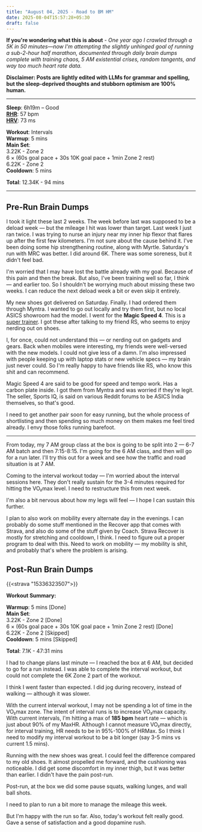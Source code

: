 ```yaml
---
title: "August 04, 2025 - Road to BM HM"
date: 2025-08-04T15:57:28+05:30
draft: false
---
```


**If you're wondering what this is about** - _One year ago I crawled through a 5K in 50 minutes—now I'm attempting the slightly unhinged goal of running a sub-2-hour half marathon, documented through daily brain dumps complete with training chaos, 5 AM existential crises, random tangents, and way too much heart rate data._

**Disclaimer: Posts are lightly edited with LLMs for grammar and spelling, but the sleep-deprived thoughts and stubborn optimism are 100% human.**

---

**Sleep**: 6h19m – Good  
[**RHR**](https://www.polar.com/en/guide/resting-heart-rate): 57 bpm  
[**HRV**](https://www.polar.com/en/guide/heart-rate-variability-hrv): 73 ms

**Workout**: Intervals\
**Warmup**: 5 mins\
**Main Set**:\
3.22K - Zone 2  
6 × (60s goal pace + 30s 10K goal pace + 1min Zone 2 rest)  
6.22K - Zone 2\
**Cooldown**: 5 mins

**Total**: 12.34K - 94 mins

---

## Pre-Run Brain Dumps

I took it light these last 2 weeks. The week before last was supposed to be a deload week — but the mileage I hit was lower than target. Last week I just ran twice. I was trying to nurse an injury near my inner hip flexor that flares up after the first few kilometers. I'm not sure about the cause behind it. I've been doing some hip strengthening routine, along with Myrtle. Saturday's run with MRC was better. I did around 6K. There was some soreness, but it didn't feel bad.

I'm worried that I may have lost the battle already with my goal. Because of this pain and then the break. But also, I've been training well so far, I think — and earlier too. So I shouldn't be worrying much about missing these two weeks. I can reduce the next deload week a bit or even skip it entirely.

My new shoes got delivered on Saturday. Finally. I had ordered them through Myntra. I wanted to go out locally and try them first, but no local ASICS showroom had the model. I went for the **Magic Speed 4**. This is a [super trainer](https://www.rundna.com.au/blog/rundna-the-super-trainer-explained). I got these after talking to my friend RS, who seems to enjoy nerding out on shoes.

I, for once, could not understand this — or nerding out on gadgets and gears. Back when mobiles were interesting, my friends were well-versed with the new models. I could not give less of a damn. I'm also impressed with people keeping up with laptop stats or new vehicle specs — my brain just never could. So I'm really happy to have friends like RS, who know this shit and can recommend.

Magic Speed 4 are said to be good for speed and tempo work. Has a carbon plate inside. I got them from Myntra and was worried if they're legit. The seller, Sports IQ, is said on various Reddit forums to be ASICS India themselves, so that's good.

I need to get another pair soon for easy running, but the whole process of shortlisting and then spending so much money on them makes me feel tired already. I envy those folks running barefoot.

---

From today, my 7 AM group class at the box is going to be split into 2 — 6-7 AM batch and then 7:15-8:15. I'm going for the 6 AM class, and then will go for a run later. I'll try this out for a week and see how the traffic and road situation is at 7 AM.

Coming to the interval workout today — I'm worried about the interval sessions here. They don't really sustain for the 3-4 minutes required for hitting the VO₂max level. I need to restructure this from next week.

I'm also a bit nervous about how my legs will feel — I hope I can sustain this further.

I plan to also work on mobility every alternate day in the evenings. I can probably do some stuff mentioned in the Recover app that comes with Strava, and also do some of the stuff given by Coach. Strava Recover is mostly for stretching and cooldown, I think. I need to figure out a proper program to deal with this. Need to work on mobility — my mobility is shit, and probably that's where the problem is arising.

## Post-Run Brain Dumps

{{<strava "15336323507">}}

**Workout Summary:**

**Warmup**: 5 mins [Done]\
**Main Set**:\
3.22K - Zone 2 [Done]\
6 × (60s goal pace + 30s 10K goal pace + 1min Zone 2 rest) [Done]\
6.22K - Zone 2 [Skipped]\
**Cooldown**: 5 mins [Skipped]

**Total**: 7.1K - 47:31 mins

I had to change plans last minute — I reached the box at 6 AM, but decided to go for a run instead. I was able to complete the interval workout, but could not complete the 6K Zone 2 part of the workout.

I think I went faster than expected. I did jog during recovery, instead of walking — although it was slower.

With the current interval workout, I may not be spending a lot of time in the VO₂max zone. The intent of interval runs is to increase VO₂max capacity. With current intervals, I'm hitting a max of **185 bpm** heart rate — which is just about 90% of my MaxHR. Although I cannot measure VO₂max directly, for interval training, HR needs to be in 95%-100% of HRMax. So I think I need to modify my interval workout to be a bit longer (say 3-5 mins vs current 1.5 mins).

Running with the new shoes was great. I could feel the difference compared to my old shoes. It almost propelled me forward, and the cushioning was noticeable. I did get some discomfort in my inner thigh, but it was better than earlier. I didn't have the pain post-run.

Post-run, at the box we did some pause squats, walking lunges, and wall ball shots.

I need to plan to run a bit more to manage the mileage this week.

But I'm happy with the run so far. Also, today's workout felt really good. Gave a sense of satisfaction and a good dopamine rush.
